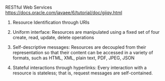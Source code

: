 RESTful Web Services
https://docs.oracle.com/javaee/6/tutorial/doc/gijqy.html

1. Resource Identification through URIs

2. Uniform interface: Resources are manipulated using a fixed set of four create, read, update, delete operations

3. Self-descriptive messages: Resources are decoupled from their representation so that their content can be accessed in a variety of formats, such as HTML, XML, plain text, PDF, JPEG, JSON

4. Stateful interactions through hyperlinks: Every interaction with a resource is stateless; that is, request messages are self-contained.
